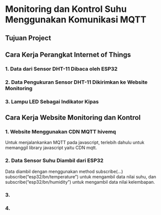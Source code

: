 # Monitoring dan Kontrol Suhu Menggunakan Komunikasi MQTT
## Tujuan Project
## Cara Kerja Perangkat Internet of Things
### 1. Data dari Sensor DHT-11 Dibaca oleh ESP32
### 2. Data Pengukuran Sensor DHT-11 Dikirimkan ke Website Monitoring 
### 3. Lampu LED Sebagai Indikator Kipas 

## Cara Kerja Website Monitoring dan Kontrol
### 1. Website Menggunakan CDN MQTT hivemq
Untuk menjalankankan MQTT pada javascript, terlebih dahulu untuk memanggil library javascript yaitu CDN mqtt.
### 2. Data Sensor Suhu Diambil dari ESP32
Data diambil dengan menggunakan method subscribe(...) 
subscribe(“esp32/bn/temperature”) untuk mengambil data nilai suhu, dan subscribe(“esp32/bn/humidity”) untuk mengambil data nilai kelembapan.
### 3. 
### 4.
